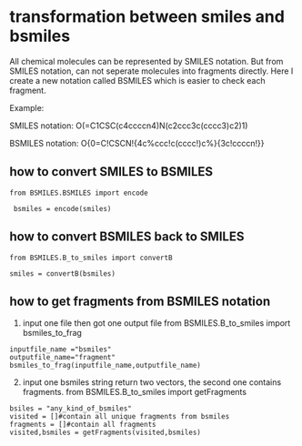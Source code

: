 # transformation between smiles and bsmiles
All chemical molecules can be represented by SMILES notation. But from SMILES notation, can not seperate molecules into fragments directly. Here I create a new notation called BSMILES which is easier to check each fragment.

Example:

  SMILES notation: O(=C1CSC(c4ccccn4)N(c2ccc3c(cccc3)c2)1)   
  
  BSMILES notation: O{0=C!CSCN!{4c%ccc!c(cccc!)c%}{3c!ccccn!}}
  
  ## how to convert SMILES to BSMILES
    from BSMILES.BSMILES import encode 

     bsmiles = encode(smiles)

  ## how to convert BSMILES back to SMILES
    from BSMILES.B_to_smiles import convertB 

    smiles = convertB(bsmiles)

  ## how to get fragments from BSMILES notation
  1. input one file then got one output file
    from BSMILES.B_to_smiles import bsmiles_to_frag 

    inputfile_name ="bsmiles"
    outputfile_name="fragment"
    bsmiles_to_frag(inputfile_name,outputfile_name)

  2. input one bsmiles string return two vectors, the second one contains fragments.
    from BSMILES.B_to_smiles import getFragments
    
    bsiles = "any_kind_of_bsmiles"
    visited = []#contain all unique fragments from bsmiles
    fragments = []#contain all fragments
    visited,bsmiles = getFragments(visited,bsmiles)
